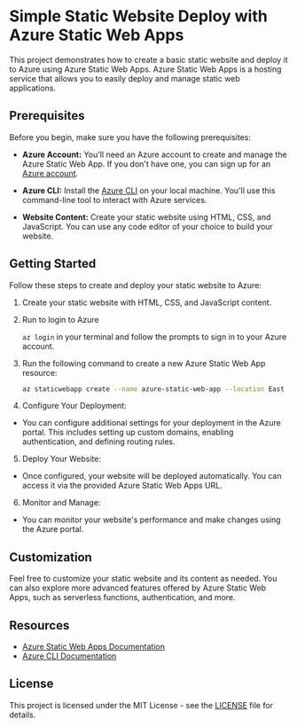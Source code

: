 # Simple Static Website Deploy with Azure Static Web Apps

This project demonstrates how to create a basic static website and deploy it to Azure using Azure Static Web Apps. Azure Static Web Apps is a hosting service that allows you to easily deploy and manage static web applications.

## Prerequisites

Before you begin, make sure you have the following prerequisites:

- **Azure Account:** You'll need an Azure account to create and manage the Azure Static Web App. If you don't have one, you can sign up for an [Azure account](https://azure.com).

- **Azure CLI:** Install the [Azure CLI](https://docs.microsoft.com/en-us/cli/azure/install-azure-cli) on your local machine. You'll use this command-line tool to interact with Azure services.

- **Website Content:** Create your static website using HTML, CSS, and JavaScript. You can use any code editor of your choice to build your website.

## Getting Started

Follow these steps to create and deploy your static website to Azure:

1. Create your static website with HTML, CSS, and JavaScript content.

2. Run to login to Azure

    `az login`
   in your terminal and follow the prompts to sign in to your Azure account.

3. Run the following command to create a new Azure Static Web App resource:

   ```bash
   az staticwebapp create --name azure-static-web-app --location East US --resource-group RG-static-web-app --src "/src" --token "https://github.com/ARTSZL/azure-static-web-app.git"

4. Configure Your Deployment:

- You can configure additional settings for your deployment in the Azure portal. This includes setting up custom domains, enabling authentication, and defining routing rules.

5. Deploy Your Website:

- Once configured, your website will be deployed automatically. You can access it via the provided Azure Static Web Apps URL.

6. Monitor and Manage:

- You can monitor your website's performance and make changes using the Azure portal.

## Customization

Feel free to customize your static website and its content as needed. You can also explore more advanced features offered by Azure Static Web Apps, such as serverless functions, authentication, and more.

## Resources

- [Azure Static Web Apps Documentation](https://learn.microsoft.com/en-us/azure/static-web-apps/)
- [Azure CLI Documentation](https://learn.microsoft.com/en-us/cli/azure/)

## License

This project is licensed under the MIT License - see the [LICENSE](https://github.com/ARTSZL/azure-static-web-app/blob/main/LICENSE) file for details.
